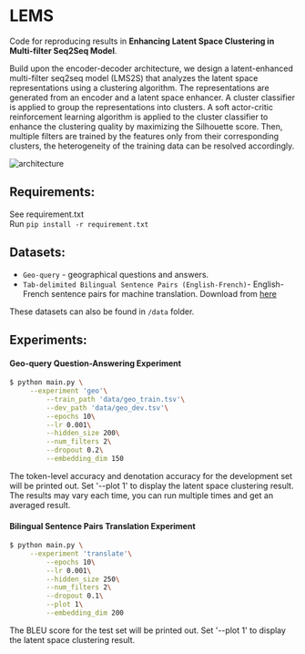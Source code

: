 # LEMS
Code for reproducing results in **Enhancing Latent Space Clustering in Multi-filter Seq2Seq Model**.

Build upon the encoder-decoder architecture, we design a latent-enhanced multi-filter seq2seq model (LMS2S) that analyzes the latent space representations using a clustering algorithm. The representations are generated from an encoder and a latent space enhancer. A cluster classifier is applied to group the representations into clusters. A soft actor-critic reinforcement learning algorithm is applied to the cluster classifier to enhance the clustering quality by maximizing the Silhouette score. Then, multiple filters are trained by the features only from their corresponding clusters, the heterogeneity of the training data can be resolved accordingly.

![architecture](https://github.com/yunhaoyang234/Multi-Filter-Seq2Seq-Model/blob/main/figures/architecture.png)

## Requirements:
See requirement.txt\
Run
`pip install -r requirement.txt`

## Datasets:
- `Geo-query` - geographical questions and answers.
- `Tab-delimited Bilingual Sentence Pairs (English-French)`- English-French sentence pairs for machine translation. Download from [here](https://www.manythings.org/anki/)

These datasets can also be found in `/data` folder.

## Experiments:
#### Geo-query Question-Answering Experiment
```bash
$ python main.py \
	 --experiment 'geo'\
         --train_path 'data/geo_train.tsv'\
         --dev_path 'data/geo_dev.tsv'\
         --epochs 10\
         --lr 0.001\
         --hidden_size 200\
    	 --num_filters 2\
    	 --dropout 0.2\
    	 --embedding_dim 150
```
The token-level accuracy and denotation accuracy for the development set will be printed out. Set '--plot 1' to display the latent space clustering result. The results may vary each time, you can run multiple times and get an averaged result.

#### Bilingual Sentence Pairs Translation Experiment
```bash
$ python main.py \
	 --experiment 'translate'\
         --epochs 10\
         --lr 0.001\
         --hidden_size 250\
    	 --num_filters 2\
    	 --dropout 0.1\
         --plot 1\
    	 --embedding_dim 200
```
The BLEU score for the test set will be printed out. Set '--plot 1' to display the latent space clustering result.
